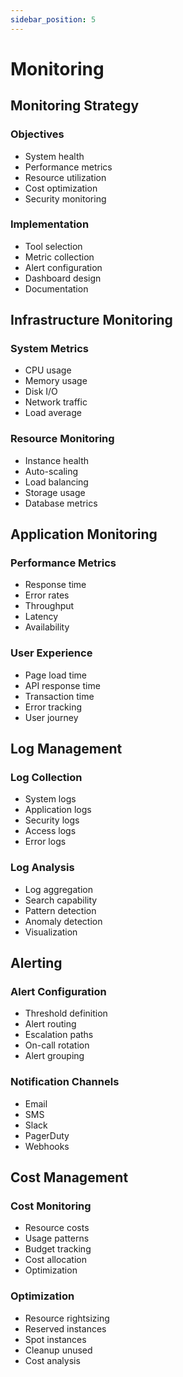 ```yaml
---
sidebar_position: 5
---
```


# Monitoring

## Monitoring Strategy

### Objectives
- System health
- Performance metrics
- Resource utilization
- Cost optimization
- Security monitoring

### Implementation
- Tool selection
- Metric collection
- Alert configuration
- Dashboard design
- Documentation

## Infrastructure Monitoring

### System Metrics
- CPU usage
- Memory usage
- Disk I/O
- Network traffic
- Load average

### Resource Monitoring
- Instance health
- Auto-scaling
- Load balancing
- Storage usage
- Database metrics

## Application Monitoring

### Performance Metrics
- Response time
- Error rates
- Throughput
- Latency
- Availability

### User Experience
- Page load time
- API response time
- Transaction time
- Error tracking
- User journey

## Log Management

### Log Collection
- System logs
- Application logs
- Security logs
- Access logs
- Error logs

### Log Analysis
- Log aggregation
- Search capability
- Pattern detection
- Anomaly detection
- Visualization

## Alerting

### Alert Configuration
- Threshold definition
- Alert routing
- Escalation paths
- On-call rotation
- Alert grouping

### Notification Channels
- Email
- SMS
- Slack
- PagerDuty
- Webhooks

## Cost Management

### Cost Monitoring
- Resource costs
- Usage patterns
- Budget tracking
- Cost allocation
- Optimization

### Optimization
- Resource rightsizing
- Reserved instances
- Spot instances
- Cleanup unused
- Cost analysis 